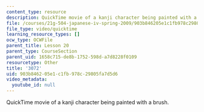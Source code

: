 ```yaml
---
content_type: resource
description: QuickTime movie of a kanji character being painted with a brush.
file: /courses/21g-504-japanese-iv-spring-2009/903b846205e1c1fb978c29805fa7d5d6_3072.mov
file_type: video/quicktime
learning_resource_types: []
ocw_type: OCWFile
parent_title: Lesson 20
parent_type: CourseSection
parent_uid: 1658c715-de8b-1752-598d-a7d8228f0109
resourcetype: Other
title: '3072'
uid: 903b8462-05e1-c1fb-978c-29805fa7d5d6
video_metadata:
  youtube_id: null
---
```

QuickTime movie of a kanji character being painted with a brush.

